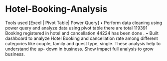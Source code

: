 # Hotel-Booking-Analysis
Tools used [Excel | Pivot Table| Power Query]
•	Perform data cleaning using power query and analyze data using pivot table there are total 119391 Booking registered in hotel and cancellation 44224 has been done . 
•	Built dashboard to analyze Hotel Booking and cancellation rate among different categories like couple, family and guest type, single. 
These analysis help to understand the up- down in business. 
Show impact full analysis to grow business. 
